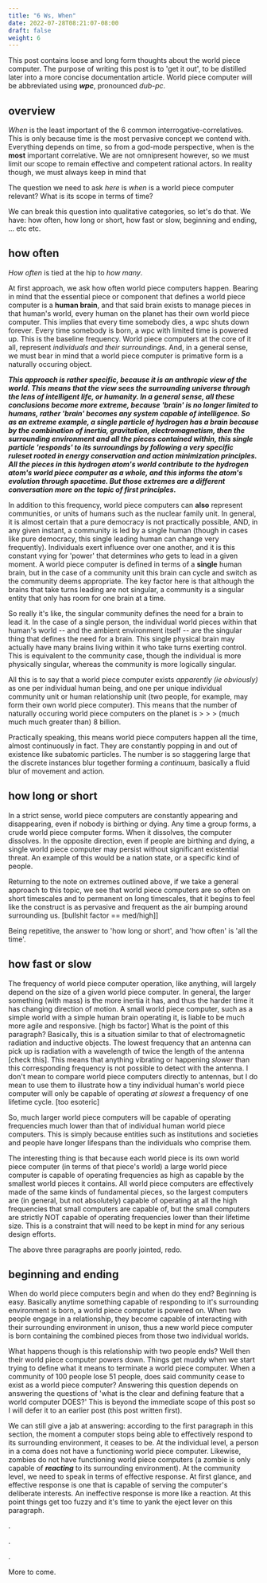 ```yaml
---
title: "6 Ws, When"
date: 2022-07-28T08:21:07-08:00
draft: false
weight: 6
---
```


This post contains loose and long form thoughts about the world piece computer. The purpose of writing this post is to 'get it out', to be distilled later into a more concise documentation article. World piece computer will be abbreviated using _**wpc**_, pronounced _dub-pc_.

## overview

_When_ is the least important of the 6 common interrogative-correlatives. This is only because time is the most pervasive concept we contend with. Everything depends on time, so from a god-mode perspective, when is the **most** important correlative. We are not omnipresent however, so we must limit our scope to remain effective and competent rational actors. In reality though, we must always keep in mind that 

The question we need to ask _here_ is _when_ is a world piece computer relevant? What is its scope in terms of time?

We can break this question into qualitative categories, so let's do that. We have: how often, how long or short, how fast or slow, beginning and ending, ... etc etc.

## how often

_How often_ is tied at the hip to _how many_.

At first approach, we ask how often world piece computers happen. Bearing in mind that the essential piece or component that defines a world piece computer is a **human brain**, and that said brain exists to manage pieces in that human's world, every human on the planet has their own world piece computer. This implies that every time somebody dies, a wpc shuts down forever. Every time somebody is born, a wpc with limited time is powered up. This is the baseline frequency. World piece computers at the core of it all, represent _individuals and their surroundings_. And, in a general sense, we must bear in mind that a world piece computer is primative form is a naturally occuring object.

_**This approach is rather specific, because it is an anthropic view of the world. This means that the view sees the surrounding universe through the lens of intelligent life, or humanity. In a general sense, all these conclusions become more extreme, because 'brain' is no longer limited to **humans**, rather 'brain' becomes any system capable of intelligence. So as an extreme example, a single particle of hydrogen has a brain because by the combination of inertia, gravitation, electromagnetism, then the surrounding environment and all the pieces contained within, this single particle 'responds' to its surroundings by following a very specific ruleset rooted in energy conservation and action minimization principles. All the pieces in this hydrogen atom's world contribute to the hydrogen atom's world piece computer as a whole, and this informs the atom's evolution through spacetime. But those extremes are a different conversation more on the topic of first principles.**_

In addition to this frequency, world piece computers can **also** represent communities, or units of humans such as the nuclear family unit. In general, it is almost certain that a pure democracy is not practically possible, AND, in any given instant, a community is led by a single human (though in cases like pure democracy, this single leading human can change very frequently). Individuals exert influence over one another, and it is this constant vying for 'power' that determines _who_ gets to lead in a given moment. A world piece computer is defined in terms of a **single** human brain, but in the case of a community unit this brain can cycle and switch as the community deems appropriate. The key factor here is that although the brains that take turns leading are not singular, a community is a singular entity that only has room for one brain at a time.

So really it's like, the singular community defines the need for a brain to lead it. In the case of a single person, the individual world pieces within that human's world -- and the ambient environment itself -- are the singular thing that defines the need for a brain. This single physical brain may actually have many brains living within it who take turns exerting control. This is equivalent to the community case, though the individual is more physically singular, whereas the community is more logically singular.

All this is to say that a world piece computer exists _apparently (ie obviously)_ as one per individual human being, and one per unique individual community unit or human relationship unit (two people, for example, may form their own world piece computer). This means that the number of naturally occuring world piece computers on the planet is > > > (much much much greater than) 8 billion.

Practically speaking, this means world piece computers happen all the time, almost continuously in fact. They are constantly popping in and out of existence like subatomic particles. The number is so staggering large that the discrete instances blur together forming a _continuum_, basically a fluid blur of movement and action.

## how long or short

In a strict sense, world piece computers are constantly appearing and disappearing, even if nobody is birthing or dying. Any time a group forms, a crude world piece computer forms. When it dissolves, the computer dissolves. In the opposite direction, even if people are birthing and dying, a single world piece computer may persist without significant existential threat. An example of this would be a nation state, or a specific kind of people.

Returning to the note on extremes outlined above, if we take a general approach to this topic, we see that world piece computers are so often on short timescales and to permanent on long timescales, that it begins to feel like the construct is as pervasive and frequent as the air bumping around surrounding us. [bullshit factor == med/high]]

Being repetitive, the answer to 'how long or short', and 'how often' is 'all the time'.

## how fast or slow

The frequency of world piece computer operation, like anything, will largely depend on the size of a given world piece computer. In general, the larger something (with mass) is the more inertia it has, and thus the harder time it has changing direction of motion. A small world piece computer, such as a simple world with a simple human brain operating it, is liable to be much more agile and responsive. [high bs factor] What is the point of this paragraph? Basically, this is a situation similar to that of electromagnetic radiation and inductive objects. The lowest frequency that an antenna can pick up is radiation with a wavelength of twice the length of the antenna [check this]. This means that anything vibrating or happening _slower_ than this corresponding frequency is not possible to detect with the antenna. I don't mean to compare world piece computers directly to antennas, but I do mean to use them to illustrate how a tiny individual human's world piece computer will only be capable of operating _at slowest_ a frequency of one lifetime cycle. [too esoteric]

So, much larger world piece computers will be capable of operating frequencies much lower than that of individual human world piece computers. This is simply because entities such as institutions and societies and people have longer lifespans than the individuals who comprise them.

The interesting thing is that because each world piece is its own world piece computer (in terms of that piece's world) a large world piece computer is capable of operating frequencies as high as capable by the smallest world pieces it contains. All world piece computers are effectively made of the same kinds of fundamental pieces, so the largest computers are (in general, but not absolutely) capable of operating at all the high frequencies that small computers are capable of, but the small computers are strictly NOT capable of operating frequencies lower than their lifetime size. This is a constraint that will need to be kept in mind for any serious design efforts.

The above three paragraphs are poorly jointed, redo.

## beginning and ending

When do world piece computers begin and when do they end? Beginning is easy. Basically anytime something capable of responding to it's surrounding environment is born, a world piece computer is powered on. When two people engage in a relationship, they become capable of interacting with their surrounding environment in unison, thus a new world piece computer is born containing the combined pieces from those two individual worlds.

What happens though is this relationship with two people ends? Well then their world piece computer powers down. Things get muddy when we start trying to define what it means to terminate a world piece computer. When a community of 100 people lose 51 people, does said community cease to exist as a world piece computer? Answering this question depends on answering the questions of 'what is the clear and defining feature that a world computer DOES?' This is beyond the immediate scope of this post so I will defer it to an earlier post (this post written first). 

We can still give a jab at answering: according to the first paragraph in this section, the moment a computer stops being able to effectively respond to its surrounding environment, it ceases to be. At the individual level, a person in a coma does not have a functioning world piece computer. Likewise, zombies do not have functioning world piece computers (a zombie is only capable of _**reacting**_ to its surrounding environment). At the community level, we need to speak in terms of effective response. At first glance, and effective response is one that is capable of serving the computer's deliberate interests. An ineffective response is more like a reaction. At this point things get too fuzzy and it's time to yank the eject lever on this paragraph.

.

.

.

More to come.
